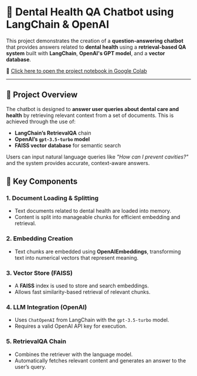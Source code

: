 # 🧠 Dental Health QA Chatbot using LangChain & OpenAI

This project demonstrates the creation of a **question-answering chatbot** that provides answers related to **dental health** using a **retrieval-based QA system** built with **LangChain**, **OpenAI's GPT model**, and a **vector database**.

📎 [Click here to open the project notebook in Google Colab](https://colab.research.google.com/drive/1syhiGmzEiyk8oc3GqypMnS3ywWEzwdGQ)

---

## 📌 Project Overview

The chatbot is designed to **answer user queries about dental care and health** by retrieving relevant context from a set of documents. This is achieved through the use of:
- **LangChain’s RetrievalQA** chain
- **OpenAI’s `gpt-3.5-turbo` model**
- **FAISS vector database** for semantic search

Users can input natural language queries like _"How can I prevent cavities?"_ and the system provides accurate, context-aware answers.


## 🔧 Key Components

### 1. **Document Loading & Splitting**
- Text documents related to dental health are loaded into memory.
- Content is split into manageable chunks for efficient embedding and retrieval.

### 2. **Embedding Creation**
- Text chunks are embedded using **OpenAIEmbeddings**, transforming text into numerical vectors that represent meaning.

### 3. **Vector Store (FAISS)**
- A **FAISS** index is used to store and search embeddings.
- Allows fast similarity-based retrieval of relevant chunks.

### 4. **LLM Integration (OpenAI)**
- Uses `ChatOpenAI` from LangChain with the `gpt-3.5-turbo` model.
- Requires a valid OpenAI API key for execution.

### 5. **RetrievalQA Chain**
- Combines the retriever with the language model.
- Automatically fetches relevant content and generates an answer to the user’s query.


